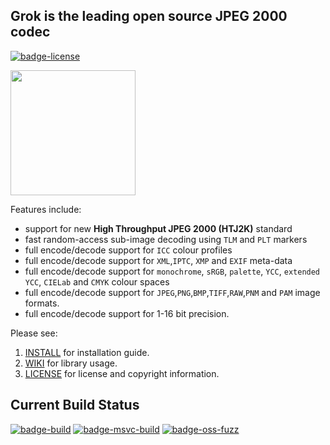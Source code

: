 ## Grok is the leading open source JPEG 2000 codec

[![badge-license]][link-license]

<span>
 <a href="https://jpeg.org/jpeg2000/htj2k.html" target="_blank">
  <img src="https://jpeg.org/images/jpeg2000-logo.svg" width=200, height=200 />
 </a>
</span>
<p>


Features include:

* support for new **High Throughput JPEG 2000 (HTJ2K)** standard
* fast random-access sub-image decoding using `TLM` and `PLT` markers
* full encode/decode support for `ICC` colour profiles
* full encode/decode support for `XML`,`IPTC`, `XMP` and `EXIF` meta-data
* full encode/decode support for `monochrome`, `sRGB`, `palette`, `YCC`, `extended YCC`, `CIELab` and `CMYK` colour spaces
* full encode/decode support for `JPEG`,`PNG`,`BMP`,`TIFF`,`RAW`,`PNM` and `PAM` image formats.
* full encode/decode support for 1-16 bit precision.


Please see:

1. [INSTALL](https://github.com/GrokImageCompression/grok/blob/master/INSTALL.md) for installation guide.
1. [WIKI](https://github.com/GrokImageCompression/grok/wiki) for library usage.
1. [LICENSE][link-license] for license and copyright information.

## Current Build Status
[![badge-build]][link-build]
[![badge-msvc-build]][link-msvc-build]
[![badge-oss-fuzz]][link-oss-fuzz]  

[badge-license]: https://img.shields.io/badge/License-AGPL%20v3-blue.svg "AGPL 3.0"
[link-license]: https://github.com/GrokImageCompression/grok/blob/master/LICENSE "AGPL 3.0"
[badge-build]: https://travis-ci.org/GrokImageCompression/grok.svg?branch=master "Build Status"
[link-build]: https://travis-ci.org/GrokImageCompression/grok "Build Status"
[badge-msvc-build]: https://ci.appveyor.com/api/projects/status/github/GrokImageCompression/grok?branch=master&svg=true "Windows Build Status"
[link-msvc-build]: https://ci.appveyor.com/project/boxerab/grok/branch/master "Windows Build Status"
[badge-oss-fuzz]: https://oss-fuzz-build-logs.storage.googleapis.com/badges/grok.svg "Fuzzing Status"
[link-oss-fuzz]: https://bugs.chromium.org/p/oss-fuzz/issues/list?sort=-opened&can=1&q=proj:grok "Fuzzing Status"
